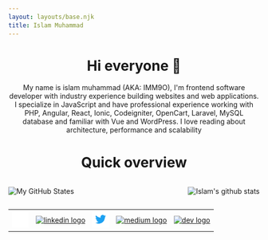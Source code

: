 ```yaml
---
layout: layouts/base.njk
title: Islam Muhammad
---
```


<div class="m9-container" align="center">

  # Hi everyone 👋

  My name is islam muhammad (AKA: IMM9O), I'm frontend software developer with industry experience building websites and web applications. I specialize in JavaScript and have professional experience working with PHP, Angular, React, Ionic, Codeigniter, OpenCart, Laravel, MySQL database and familiar with Vue and WordPress. I love reading about architecture, performance and scalability 

  # Quick overview
  <div style="display: flex; justify-content: space-between; align-items: center;"> 

  ![My GitHub States](https://github-readme-stats.anuraghazra1.vercel.app/api/top-langs/?username=IMM9O)

  ![Islam's github stats](https://github-readme-stats.anuraghazra1.vercel.app/api?username=IMM9O&show_icons=true&line_height=27)

  </div>

  
  <table>
      <tr>
          <td>
              <a href="https://github.com/IMM9O">
                <img src="https://raw.githubusercontent.com/Delta456/Delta456/master/img/github.png" alt="github logo" width="34">
              </a>
          </td>
          <td>
              <a href="https://www.linkedin.com/in/islam-muhammad/">
                <img src="https://gfx4arab.com/wp-content/uploads/2020/06/linkedin-icon-2.svg" alt="linkedin logo" width="34">
              </a>
          </td>
          <td>
              <a href="https://twitter.com/IMM9OO">
                <img src="https://raw.githubusercontent.com/Delta456/Delta456/master/img/twitter.png" alt="twitter logo" width="34">
              </a>
          </td>
          <td>
              <a href="https://medium.com/@IMM9O">
                <img src="https://img.uxfree.com/wp-content/uploads/2017/03/medium-icon-white-on-black.png" alt="medium logo" width="54">
              </a>
          </td>
          <td>
              <a href="https://dev.to/imm9o">
                <img src="https://cdn4.iconfinder.com/data/icons/logos-and-brands-1/512/84_Dev_logo_logos-512.png" alt="dev logo" width="34">
              </a>
          </td>
      </tr>
  <table>

</div>